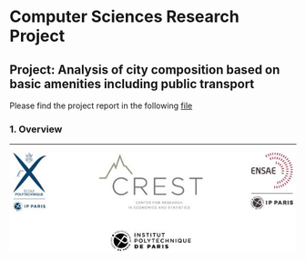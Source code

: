 # Computer Sciences Research Project

## Project: Analysis of city composition based on basic amenities including public transport

Please find the project report in the following [file](https://drive.google.com/file/d/1H4NBf4-vHgr995r3bvlePJXWFkzVVDNR/view?usp=sharing)

### 1. Overview

--- 

<div align=center>
<img src="transportation/figure/Logo2PhD.jpg" width="600" alt="Logo">
</div>